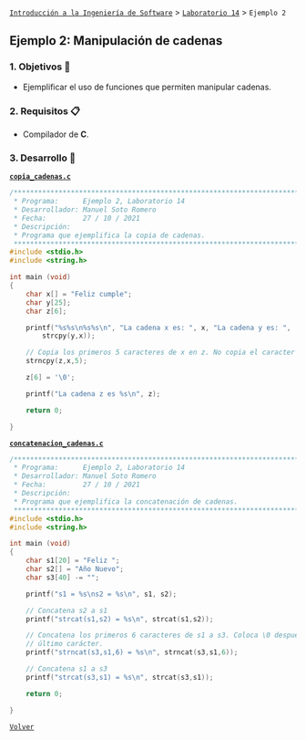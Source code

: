[`Introducción a la Ingeniería de Software`](../../README.md) > [`Laboratorio 14`](../README.md) > `Ejemplo 2`

## Ejemplo 2: Manipulación de cadenas

### 1. Objetivos :dart:

- Ejemplificar el uso de funciones que permiten manipular cadenas.

### 2. Requisitos :clipboard:

- Compilador de __C__.

### 3. Desarrollo :rocket:

**[`copia_cadenas.c`](codigos/copia_cadenas.c)**

```c
/*******************************************************************************
 * Programa:      Ejemplo 2, Laboratorio 14                                    *
 * Desarrollador: Manuel Soto Romero                                           *
 * Fecha:         27 / 10 / 2021                                               *
 * Descripción:                                                                *
 * Programa que ejemplifica la copia de cadenas.                               *
 ******************************************************************************/
#include <stdio.h>
#include <string.h>

int main (void)
{
    char x[] = "Feliz cumple";
    char y[25];
    char z[6];

    printf("%s%s\n%s%s\n", "La cadena x es: ", x, "La cadena y es: ", 
        strcpy(y,x));

    // Copia los primeros 5 caracteres de x en z. No copia el caracter nulo.
    strncpy(z,x,5);

    z[6] = '\0';

    printf("La cadena z es %s\n", z);

    return 0;

}
```

**[`concatenacion_cadenas.c`](codigos/concatenacion_cadenas.c)**

```c
/*******************************************************************************
 * Programa:      Ejemplo 2, Laboratorio 14                                    *
 * Desarrollador: Manuel Soto Romero                                           *
 * Fecha:         27 / 10 / 2021                                               *
 * Descripción:                                                                *
 * Programa que ejemplifica la concatenación de cadenas.                       *
 ******************************************************************************/
#include <stdio.h>
#include <string.h>

int main (void)
{
    char s1[20] = "Feliz ";
    char s2[] = "Año Nuevo";
    char s3[40] -= "";

    printf("s1 = %s\ns2 = %s\n", s1, s2);

    // Concatena s2 a s1
    printf("strcat(s1,s2) = %s\n", strcat(s1,s2));

    // Concatena los primeros 6 caracteres de s1 a s3. Coloca \0 después del
    // último carácter.
    printf("strncat(s3,s1,6) = %s\n", strncat(s3,s1,6));

    // Concatena s1 a s3
    printf("strcat(s3,s1) = %s\n", strcat(s3,s1));

    return 0;

}
```

   
[`Volver`](../README.md)
